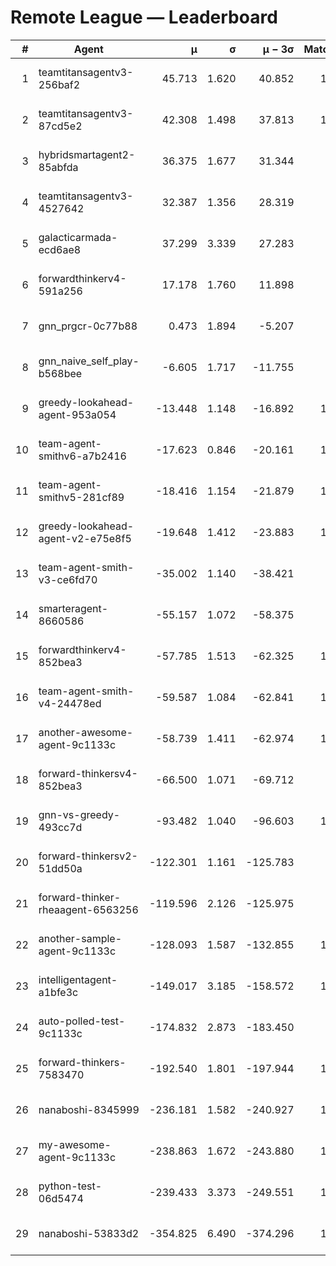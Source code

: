 # Remote League — Leaderboard

| # | Agent | μ | σ | μ − 3σ | Matches | Updated |
|---:|---|---:|---:|---:|---:|---|
| 1 | teamtitansagentv3-256baf2 | 45.713 | 1.620 | 40.852 | 1098 | 2025-08-15 21:51 |
| 2 | teamtitansagentv3-87cd5e2 | 42.308 | 1.498 | 37.813 | 1217 | 2025-08-15 21:51 |
| 3 | hybridsmartagent2-85abfda | 36.375 | 1.677 | 31.344 | 302 | 2025-08-15 21:51 |
| 4 | teamtitansagentv3-4527642 | 32.387 | 1.356 | 28.319 | 990 | 2025-08-15 21:51 |
| 5 | galacticarmada-ecd6ae8 | 37.299 | 3.339 | 27.283 | 290 | 2025-08-15 21:51 |
| 6 | forwardthinkerv4-591a256 | 17.178 | 1.760 | 11.898 | 232 | 2025-08-15 21:51 |
| 7 | gnn_prgcr-0c77b88 | 0.473 | 1.894 | -5.207 | 251 | 2025-08-15 21:51 |
| 8 | gnn_naive_self_play-b568bee | -6.605 | 1.717 | -11.755 | 280 | 2025-08-15 21:51 |
| 9 | greedy-lookahead-agent-953a054 | -13.448 | 1.148 | -16.892 | 1010 | 2025-08-15 21:51 |
| 10 | team-agent-smithv6-a7b2416 | -17.623 | 0.846 | -20.161 | 1040 | 2025-08-15 21:51 |
| 11 | team-agent-smithv5-281cf89 | -18.416 | 1.154 | -21.879 | 1110 | 2025-08-15 21:51 |
| 12 | greedy-lookahead-agent-v2-e75e8f5 | -19.648 | 1.412 | -23.883 | 1020 | 2025-08-15 21:51 |
| 13 | team-agent-smith-v3-ce6fd70 | -35.002 | 1.140 | -38.421 | 870 | 2025-08-15 21:51 |
| 14 | smarteragent-8660586 | -55.157 | 1.072 | -58.375 | 809 | 2025-08-15 21:51 |
| 15 | forwardthinkerv4-852bea3 | -57.785 | 1.513 | -62.325 | 1127 | 2025-08-15 21:51 |
| 16 | team-agent-smith-v4-24478ed | -59.587 | 1.084 | -62.841 | 1140 | 2025-08-15 21:51 |
| 17 | another-awesome-agent-9c1133c | -58.739 | 1.411 | -62.974 | 1530 | 2025-08-15 21:51 |
| 18 | forward-thinkersv4-852bea3 | -66.500 | 1.071 | -69.712 | 825 | 2025-08-15 21:51 |
| 19 | gnn-vs-greedy-493cc7d | -93.482 | 1.040 | -96.603 | 1010 | 2025-08-15 21:51 |
| 20 | forward-thinkersv2-51dd50a | -122.301 | 1.161 | -125.783 | 998 | 2025-08-15 21:51 |
| 21 | forward-thinker-rheaagent-6563256 | -119.596 | 2.126 | -125.975 | 978 | 2025-08-15 21:51 |
| 22 | another-sample-agent-9c1133c | -128.093 | 1.587 | -132.855 | 1500 | 2025-08-15 21:51 |
| 23 | intelligentagent-a1bfe3c | -149.017 | 3.185 | -158.572 | 1020 | 2025-08-15 21:51 |
| 24 | auto-polled-test-9c1133c | -174.832 | 2.873 | -183.450 | 940 | 2025-08-15 21:51 |
| 25 | forward-thinkers-7583470 | -192.540 | 1.801 | -197.944 | 1030 | 2025-08-15 21:51 |
| 26 | nanaboshi-8345999 | -236.181 | 1.582 | -240.927 | 1090 | 2025-08-15 21:51 |
| 27 | my-awesome-agent-9c1133c | -238.863 | 1.672 | -243.880 | 1340 | 2025-08-15 21:51 |
| 28 | python-test-06d5474 | -239.433 | 3.373 | -249.551 | 1045 | 2025-08-15 21:51 |
| 29 | nanaboshi-53833d2 | -354.825 | 6.490 | -374.296 | 1906 | 2025-08-15 21:51 |
